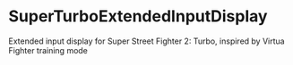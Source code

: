 # SuperTurboExtendedInputDisplay
Extended input display for Super Street Fighter 2: Turbo, inspired by Virtua Fighter training mode
